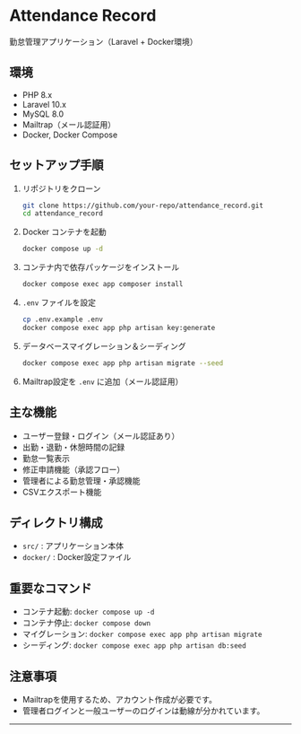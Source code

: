 # Attendance Record

勤怠管理アプリケーション（Laravel + Docker環境）

## 環境

- PHP 8.x
- Laravel 10.x
- MySQL 8.0
- Mailtrap（メール認証用）
- Docker, Docker Compose

## セットアップ手順

1. リポジトリをクローン
    ```bash
    git clone https://github.com/your-repo/attendance_record.git
    cd attendance_record
    ```

2. Docker コンテナを起動
    ```bash
    docker compose up -d
    ```

3. コンテナ内で依存パッケージをインストール
    ```bash
    docker compose exec app composer install
    ```

4. `.env` ファイルを設定
    ```bash
    cp .env.example .env
    docker compose exec app php artisan key:generate
    ```

5. データベースマイグレーション＆シーディング
    ```bash
    docker compose exec app php artisan migrate --seed
    ```

6. Mailtrap設定を `.env` に追加（メール認証用）

## 主な機能

- ユーザー登録・ログイン（メール認証あり）
- 出勤・退勤・休憩時間の記録
- 勤怠一覧表示
- 修正申請機能（承認フロー）
- 管理者による勤怠管理・承認機能
- CSVエクスポート機能

## ディレクトリ構成

- `src/` : アプリケーション本体
- `docker/` : Docker設定ファイル

## 重要なコマンド

- コンテナ起動: `docker compose up -d`
- コンテナ停止: `docker compose down`
- マイグレーション: `docker compose exec app php artisan migrate`
- シーディング: `docker compose exec app php artisan db:seed`

## 注意事項

- Mailtrapを使用するため、アカウント作成が必要です。
- 管理者ログインと一般ユーザーのログインは動線が分かれています。

---